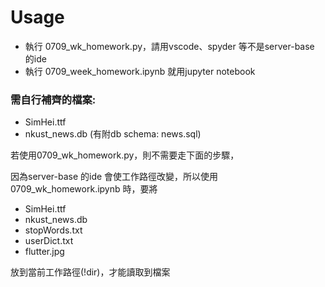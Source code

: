# Usage
- 執行 0709_wk_homework.py，請用vscode、spyder 等不是server-base 的ide
- 執行 0709_week_homework.ipynb 就用jupyter notebook

### 需自行補齊的檔案:
- SimHei.ttf
- nkust_news.db (有附db schema: news.sql)

若使用0709_wk_homework.py，則不需要走下面的步驟，

因為server-base 的ide 會使工作路徑改變，所以使用0709_wk_homework.ipynb 時，要將
- SimHei.ttf
- nkust_news.db
- stopWords.txt
- userDict.txt
- flutter.jpg

放到當前工作路徑(!dir)，才能讀取到檔案
